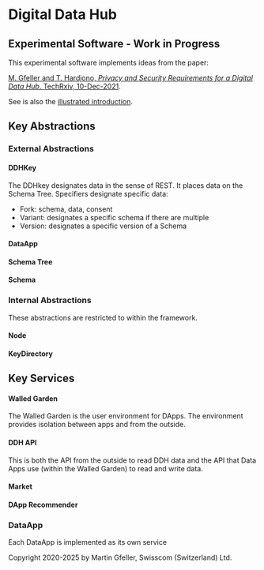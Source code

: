 # Digital Data Hub

## Experimental Software - Work in Progress

This experimental software implements ideas from the paper:

[M. Gfeller and T. Hardjono, _Privacy and Security Requirements for a Digital Data Hub_. TechRxiv, 10-Dec-2021](https://www.techrxiv.org/doi/full/10.36227/techrxiv.17048384.v1).

See is also the [illustrated introduction](https://www.linkedin.com/feed/update/urn:li:activity:6891015464403693568).

## Key Abstractions

### External Abstractions

#### DDHKey

The DDHkey designates data in the sense of REST. It places data on the Schema Tree. Specifiers designate specific data:

- Fork: schema, data, consent
- Variant: designates a specific schema if there are multiple
- Version: designates a specific version of a Schema



#### DataApp

#### Schema Tree

#### Schema

### Internal Abstractions

These abstractions are restricted to within the framework.

#### Node

#### KeyDirectory


## Key Services

#### Walled Garden

The Walled Garden is the user environment for DApps. The environment provides isolation between apps and from the outside. 

#### DDH API

This is both the API from the outside to read DDH data and the API that Data Apps use (within the Walled Garden) to read and write data. 

#### Market

#### DApp Recommender


### DataApp

Each DataApp is implemented as its own service


Copyright 2020-2025 by Martin Gfeller, Swisscom (Switzerland) Ltd.
